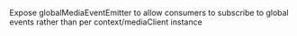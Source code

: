 Expose globalMediaEventEmitter to allow consumers to subscribe to global events rather than per context/mediaClient instance